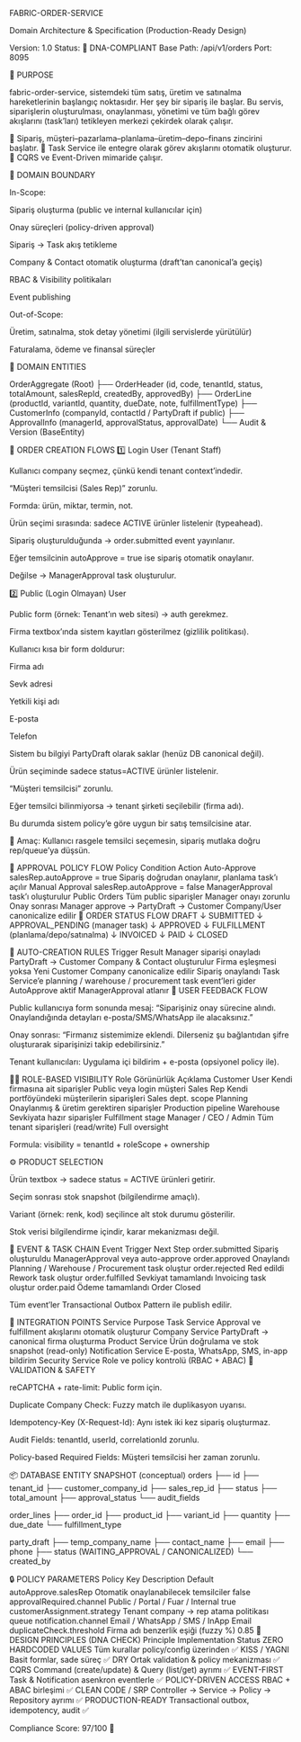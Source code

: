 FABRIC-ORDER-SERVICE

Domain Architecture & Specification (Production-Ready Design)

Version: 1.0
Status: 🧬 DNA-COMPLIANT
Base Path: /api/v1/orders
Port: 8095

🎯 PURPOSE

fabric-order-service, sistemdeki tüm satış, üretim ve satınalma hareketlerinin başlangıç noktasıdır.
Her şey bir sipariş ile başlar.
Bu servis, siparişlerin oluşturulması, onaylanması, yönetimi ve tüm bağlı görev akışlarını (task’ları) tetikleyen merkezi çekirdek olarak çalışır.

🔹 Sipariş, müşteri–pazarlama–planlama–üretim–depo–finans zincirini başlatır.
🔹 Task Service ile entegre olarak görev akışlarını otomatik oluşturur.
🔹 CQRS ve Event-Driven mimaride çalışır.

🧱 DOMAIN BOUNDARY

In-Scope:

Sipariş oluşturma (public ve internal kullanıcılar için)

Onay süreçleri (policy-driven approval)

Sipariş → Task akış tetikleme

Company & Contact otomatik oluşturma (draft’tan canonical’a geçiş)

RBAC & Visibility politikaları

Event publishing

Out-of-Scope:

Üretim, satınalma, stok detay yönetimi (ilgili servislerde yürütülür)

Faturalama, ödeme ve finansal süreçler

🧩 DOMAIN ENTITIES

OrderAggregate (Root)
├── OrderHeader (id, code, tenantId, status, totalAmount, salesRepId, createdBy, approvedBy)
├── OrderLine (productId, variantId, quantity, dueDate, note, fulfillmentType)
├── CustomerInfo (companyId, contactId / PartyDraft if public)
├── ApprovalInfo (managerId, approvalStatus, approvalDate)
└── Audit & Version (BaseEntity)

🔄 ORDER CREATION FLOWS
1️⃣ Login User (Tenant Staff)

Kullanıcı company seçmez, çünkü kendi tenant context’indedir.

“Müşteri temsilcisi (Sales Rep)” zorunlu.

Formda: ürün, miktar, termin, not.

Ürün seçimi sırasında: sadece ACTIVE ürünler listelenir (typeahead).

Sipariş oluşturulduğunda → order.submitted event yayınlanır.

Eğer temsilcinin autoApprove = true ise sipariş otomatik onaylanır.

Değilse → ManagerApproval task oluşturulur.

2️⃣ Public (Login Olmayan) User

Public form (örnek: Tenant’ın web sitesi) → auth gerekmez.

Firma textbox’ında sistem kayıtları gösterilmez (gizlilik politikası).

Kullanıcı kısa bir form doldurur:

Firma adı

Sevk adresi

Yetkili kişi adı

E-posta

Telefon

Sistem bu bilgiyi PartyDraft olarak saklar (henüz DB canonical değil).

Ürün seçiminde sadece status=ACTIVE ürünler listelenir.

“Müşteri temsilcisi” zorunlu.

Eğer temsilci bilinmiyorsa → tenant şirketi seçilebilir (firma adı).

Bu durumda sistem policy’e göre uygun bir satış temsilcisine atar.

🧠 Amaç:
Kullanıcı rasgele temsilci seçemesin, sipariş mutlaka doğru rep/queue’ya düşsün.

🔐 APPROVAL POLICY FLOW
Policy	Condition	Action
Auto-Approve	salesRep.autoApprove = true	Sipariş doğrudan onaylanır, planlama task’ı açılır
Manual Approval	salesRep.autoApprove = false	ManagerApproval task’ı oluşturulur
Public Orders	Tüm public siparişler	Manager onayı zorunlu
Onay sonrası	Manager approve →	PartyDraft → Customer Company/User canonicalize edilir
🧭 ORDER STATUS FLOW
DRAFT
  ↓
SUBMITTED
  ↓
APPROVAL_PENDING (manager task)
  ↓
APPROVED
  ↓
FULFILLMENT (planlama/depo/satınalma)
  ↓
INVOICED
  ↓
PAID
  ↓
CLOSED

🧠 AUTO-CREATION RULES
Trigger	Result
Manager siparişi onayladı	PartyDraft → Customer Company & Contact oluşturulur
Firma eşleşmesi yoksa	Yeni Customer Company canonicalize edilir
Sipariş onaylandı	Task Service’e planning / warehouse / procurement task event’leri gider
AutoApprove aktif	ManagerApproval atlanır
💬 USER FEEDBACK FLOW

Public kullanıcıya form sonunda mesaj:
“Siparişiniz onay sürecine alındı. Onaylandığında detayları e-posta/SMS/WhatsApp ile alacaksınız.”

Onay sonrası:
“Firmanız sistemimize eklendi. Dilerseniz şu bağlantıdan şifre oluşturarak siparişinizi takip edebilirsiniz.”

Tenant kullanıcıları:
Uygulama içi bildirim + e-posta (opsiyonel policy ile).

🧑‍💼 ROLE-BASED VISIBILITY
Role	Görünürlük	Açıklama
Customer User	Kendi firmasına ait siparişler	Public veya login müşteri
Sales Rep	Kendi portföyündeki müşterilerin siparişleri	Sales dept. scope
Planning	Onaylanmış & üretim gerektiren siparişler	Production pipeline
Warehouse	Sevkiyata hazır siparişler	Fulfillment stage
Manager / CEO / Admin	Tüm tenant siparişleri (read/write)	Full oversight

Formula:
visibility = tenantId + roleScope + ownership

⚙️ PRODUCT SELECTION

Ürün textbox → sadece status = ACTIVE ürünleri getirir.

Seçim sonrası stok snapshot (bilgilendirme amaçlı).

Variant (örnek: renk, kod) seçilince alt stok durumu gösterilir.

Stok verisi bilgilendirme içindir, karar mekanizması değil.

🔄 EVENT & TASK CHAIN
Event	Trigger	Next Step
order.submitted	Sipariş oluşturuldu	ManagerApproval veya auto-approve
order.approved	Onaylandı	Planning / Warehouse / Procurement task oluştur
order.rejected	Red edildi	Rework task oluştur
order.fulfilled	Sevkiyat tamamlandı	Invoicing task oluştur
order.paid	Ödeme tamamlandı	Order Closed

Tüm event’ler Transactional Outbox Pattern ile publish edilir.

🧱 INTEGRATION POINTS
Service	Purpose
Task Service	Approval ve fulfillment akışlarını otomatik oluşturur
Company Service	PartyDraft → canonical firma oluşturma
Product Service	Ürün doğrulama ve stok snapshot (read-only)
Notification Service	E-posta, WhatsApp, SMS, in-app bildirim
Security Service	Role ve policy kontrolü (RBAC + ABAC)
🚦 VALIDATION & SAFETY

reCAPTCHA + rate-limit: Public form için.

Duplicate Company Check: Fuzzy match ile duplikasyon uyarısı.

Idempotency-Key (X-Request-Id): Aynı istek iki kez sipariş oluşturmaz.

Audit Fields: tenantId, userId, correlationId zorunlu.

Policy-based Required Fields: Müşteri temsilcisi her zaman zorunlu.

📦 DATABASE ENTITY SNAPSHOT (conceptual)
orders
├── id
├── tenant_id
├── customer_company_id
├── sales_rep_id
├── status
├── total_amount
├── approval_status
└── audit_fields

order_lines
├── order_id
├── product_id
├── variant_id
├── quantity
├── due_date
└── fulfillment_type

party_draft
├── temp_company_name
├── contact_name
├── email
├── phone
├── status (WAITING_APPROVAL / CANONICALIZED)
└── created_by

🔒 POLICY PARAMETERS
Policy Key	Description	Default
autoApprove.salesRep	Otomatik onaylanabilecek temsilciler	false
approvalRequired.channel	Public / Portal / Fuar / Internal	true
customerAssignment.strategy	Tenant company → rep atama politikası	queue
notification.channel	Email / WhatsApp / SMS / InApp	Email
duplicateCheck.threshold	Firma adı benzerlik eşiği (fuzzy %)	0.85
🧠 DESIGN PRINCIPLES (DNA CHECK)
Principle	Implementation	Status
ZERO HARDCODED VALUES	Tüm kurallar policy/config üzerinden	✅
KISS / YAGNI	Basit formlar, sade süreç	✅
DRY	Ortak validation & policy mekanizması	✅
CQRS	Command (create/update) & Query (list/get) ayrımı	✅
EVENT-FIRST	Task & Notification asenkron eventlerle	✅
POLICY-DRIVEN ACCESS	RBAC + ABAC birleşimi	✅
CLEAN CODE / SRP	Controller → Service → Policy → Repository ayrımı	✅
PRODUCTION-READY	Transactional outbox, idempotency, audit	✅

Compliance Score: 97/100 🧬